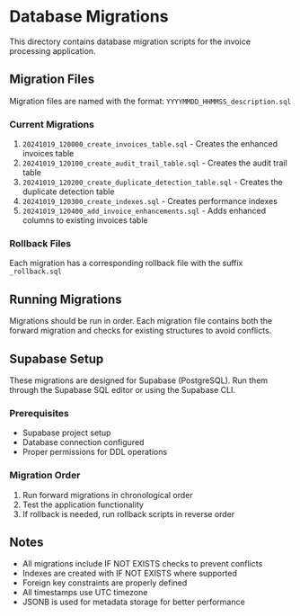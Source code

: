 # Database Migrations

This directory contains database migration scripts for the invoice processing application.

## Migration Files

Migration files are named with the format: `YYYYMMDD_HHMMSS_description.sql`

### Current Migrations

1. `20241019_120000_create_invoices_table.sql` - Creates the enhanced invoices table
2. `20241019_120100_create_audit_trail_table.sql` - Creates the audit trail table
3. `20241019_120200_create_duplicate_detection_table.sql` - Creates the duplicate detection table
4. `20241019_120300_create_indexes.sql` - Creates performance indexes
5. `20241019_120400_add_invoice_enhancements.sql` - Adds enhanced columns to existing invoices table

### Rollback Files

Each migration has a corresponding rollback file with the suffix `_rollback.sql`

## Running Migrations

Migrations should be run in order. Each migration file contains both the forward migration and checks for existing structures to avoid conflicts.

## Supabase Setup

These migrations are designed for Supabase (PostgreSQL). Run them through the Supabase SQL editor or using the Supabase CLI.

### Prerequisites

- Supabase project setup
- Database connection configured
- Proper permissions for DDL operations

### Migration Order

1. Run forward migrations in chronological order
2. Test the application functionality
3. If rollback is needed, run rollback scripts in reverse order

## Notes

- All migrations include IF NOT EXISTS checks to prevent conflicts
- Indexes are created with IF NOT EXISTS where supported
- Foreign key constraints are properly defined
- All timestamps use UTC timezone
- JSONB is used for metadata storage for better performance